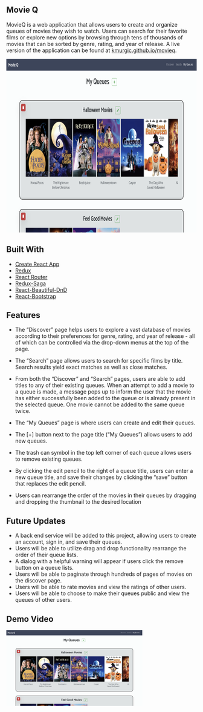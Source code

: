 ## Movie Q

MovieQ is a web application that allows users to create and organize queues of movies they wish to watch. Users can search for their favorite films or explore new options by browsing through tens of thousands of movies that can be sorted by genre, rating, and year of release. A live version of the application can be found at [kmurgic.github.io/movieq](https://kmurgic.github.io/movieq).

<img src='/public/movieQScreenShot.png' width='850px' height='459px' alt='screenshot'/>

## Built With

* [Create React App](https://github.com/facebookincubator/create-react-app)
* [Redux](https://redux.js.org/)
* [React Router](https://reacttraining.com/react-router/core/guides/philosophy)
* [Redux-Saga](https://redux-saga.js.org/)
* [React-Beautiful-DnD](https://github.com/atlassian/react-beautiful-dnd)
* [React-Bootstrap](https://react-bootstrap.github.io/)

## Features

*	The “Discover” page helps users to explore a vast database of movies according to their preferences for genre, rating, and year of release - all of which can be controlled via the drop-down menus at the top of the page.  

* The “Search” page allows users to search for specific films by title. Search results yield exact matches as well as close matches. 

*	From both the “Discover” and “Search” pages, users are able to add titles to any of their existing queues. When an attempt to add a movie to a queue is made, a message pops up to inform the user that the movie has either successfully been added to the queue or is already present in the selected queue. One movie cannot be added to the same queue twice.

*	The “My Queues” page is where users can create and edit their queues. 

  *	The [+] button next to the page title (“My Queues”) allows users to add new queues. 
  *	The trash can symbol in the top left corner of each queue allows users to remove existing queues. 
  *	By clicking the edit pencil to the right of a queue title, users can enter a new queue title, and save their changes by clicking the “save” button that replaces the edit pencil. 
  *	Users can rearrange the order of the movies in their queues by dragging and dropping the thumbnail to the desired location


## Future Updates

* A back end service will be added to this project, allowing users to create an account, sign in, and save their queues.
* Users will be able to utilize drag and drop functionality rearrange the order of their queue lists.
* A dialog with a helpful warning will appear if users click the remove button on a queue lists.
* Users will be able to paginate through hundreds of pages of movies on the discover page.
* Users will be able to rate movies and view the ratings of other users.
* Users will be able to choose to make their queues public and view the queues of other users.

## Demo Video

[<img src='/public/movieQScreenShot.png' width='360px' height='200px' alt='youtube-screenshot'/>](https://youtu.be/K0J22aHPoBk)

